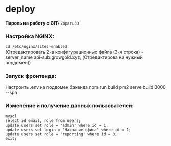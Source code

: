 # deploy

<b>Пароль на работу с GIT:</b> <code>Zoparu33</code>

<h3>Настройка NGINX:</h3>
<code>cd /etc/nginx/sites-enabled</code><br>
(Отредактировать 2-а конфигурационных файла (3-я строка) - server_name api-sub.growgold.xyz; (Отредактирова на нужный поддомен))

<h3>Запуск фронтенда:</h3>
Настроить .env на поддомен бэкенда
npm run build
pm2 serve build 3000 --spa 



<h3>Изменение и получение данных пользователей:</h3>
<code>mysql</code><br>
<code>select id email, role from users;</code><br>
<code>update users set role = 'admin' where id = 1;</code><br>
<code>update users set login = 'Название офиса' where id = 1;</code><br>
<code>update users set role = 'reporting' where id = 3;</code><br>
<code>exit;</code><br>
 
